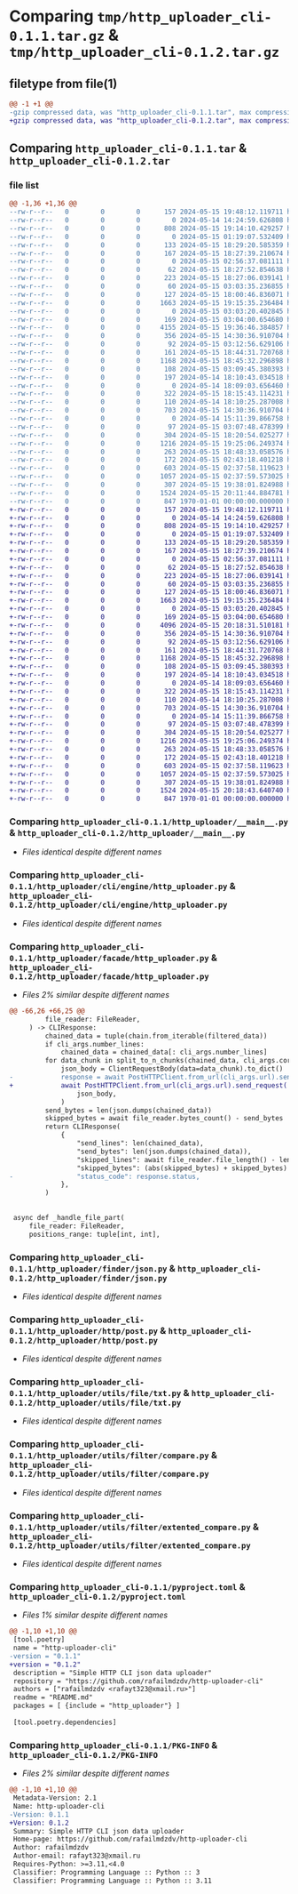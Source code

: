 # Comparing `tmp/http_uploader_cli-0.1.1.tar.gz` & `tmp/http_uploader_cli-0.1.2.tar.gz`

## filetype from file(1)

```diff
@@ -1 +1 @@
-gzip compressed data, was "http_uploader_cli-0.1.1.tar", max compression
+gzip compressed data, was "http_uploader_cli-0.1.2.tar", max compression
```

## Comparing `http_uploader_cli-0.1.1.tar` & `http_uploader_cli-0.1.2.tar`

### file list

```diff
@@ -1,36 +1,36 @@
--rw-r--r--   0        0        0      157 2024-05-15 19:48:12.119711 http_uploader_cli-0.1.1/README.md
--rw-r--r--   0        0        0        0 2024-05-14 14:24:59.626808 http_uploader_cli-0.1.1/http_uploader/__init__.py
--rw-r--r--   0        0        0      808 2024-05-15 19:14:10.429257 http_uploader_cli-0.1.1/http_uploader/__main__.py
--rw-r--r--   0        0        0        0 2024-05-15 01:19:07.532409 http_uploader_cli-0.1.1/http_uploader/cli/__init__.py
--rw-r--r--   0        0        0      133 2024-05-15 18:29:20.585359 http_uploader_cli-0.1.1/http_uploader/cli/engine/__init__.py
--rw-r--r--   0        0        0      167 2024-05-15 18:27:39.210674 http_uploader_cli-0.1.1/http_uploader/cli/engine/common.py
--rw-r--r--   0        0        0        0 2024-05-15 02:56:37.081111 http_uploader_cli-0.1.1/http_uploader/cli/engine/dto/__init__.py
--rw-r--r--   0        0        0       62 2024-05-15 18:27:52.854638 http_uploader_cli-0.1.1/http_uploader/cli/engine/dto/args/__init__.py
--rw-r--r--   0        0        0      223 2024-05-15 18:27:06.039141 http_uploader_cli-0.1.1/http_uploader/cli/engine/dto/args/common.py
--rw-r--r--   0        0        0       60 2024-05-15 03:03:35.236855 http_uploader_cli-0.1.1/http_uploader/cli/engine/dto/response/__init__.py
--rw-r--r--   0        0        0      127 2024-05-15 18:00:46.836071 http_uploader_cli-0.1.1/http_uploader/cli/engine/dto/response/common.py
--rw-r--r--   0        0        0     1663 2024-05-15 19:15:35.236484 http_uploader_cli-0.1.1/http_uploader/cli/engine/http_uploader.py
--rw-r--r--   0        0        0        0 2024-05-15 03:03:20.402845 http_uploader_cli-0.1.1/http_uploader/facade/__init__.py
--rw-r--r--   0        0        0      169 2024-05-15 03:04:00.654680 http_uploader_cli-0.1.1/http_uploader/facade/common.py
--rw-r--r--   0        0        0     4155 2024-05-15 19:36:46.384857 http_uploader_cli-0.1.1/http_uploader/facade/http_uploader.py
--rw-r--r--   0        0        0      356 2024-05-15 14:30:36.910704 http_uploader_cli-0.1.1/http_uploader/facade/proxy.py
--rw-r--r--   0        0        0       92 2024-05-15 03:12:56.629106 http_uploader_cli-0.1.1/http_uploader/finder/__init__.py
--rw-r--r--   0        0        0      161 2024-05-15 18:44:31.720768 http_uploader_cli-0.1.1/http_uploader/finder/common.py
--rw-r--r--   0        0        0     1168 2024-05-15 18:45:32.296898 http_uploader_cli-0.1.1/http_uploader/finder/json.py
--rw-r--r--   0        0        0      108 2024-05-15 03:09:45.380393 http_uploader_cli-0.1.1/http_uploader/http/__init__.py
--rw-r--r--   0        0        0      197 2024-05-14 18:10:43.034518 http_uploader_cli-0.1.1/http_uploader/http/common.py
--rw-r--r--   0        0        0        0 2024-05-14 18:09:03.656460 http_uploader_cli-0.1.1/http_uploader/http/dto/__init__.py
--rw-r--r--   0        0        0      322 2024-05-15 18:15:43.114231 http_uploader_cli-0.1.1/http_uploader/http/dto/client_request.py
--rw-r--r--   0        0        0      110 2024-05-14 18:10:25.287008 http_uploader_cli-0.1.1/http_uploader/http/dto/response.py
--rw-r--r--   0        0        0      703 2024-05-15 14:30:36.910704 http_uploader_cli-0.1.1/http_uploader/http/post.py
--rw-r--r--   0        0        0        0 2024-05-14 15:11:39.866758 http_uploader_cli-0.1.1/http_uploader/utils/__init__.py
--rw-r--r--   0        0        0       97 2024-05-15 03:07:48.478399 http_uploader_cli-0.1.1/http_uploader/utils/file/__init__.py
--rw-r--r--   0        0        0      304 2024-05-15 18:20:54.025277 http_uploader_cli-0.1.1/http_uploader/utils/file/common.py
--rw-r--r--   0        0        0     1216 2024-05-15 19:25:06.249374 http_uploader_cli-0.1.1/http_uploader/utils/file/txt.py
--rw-r--r--   0        0        0      263 2024-05-15 18:48:33.058576 http_uploader_cli-0.1.1/http_uploader/utils/filter/__init__.py
--rw-r--r--   0        0        0      172 2024-05-15 02:43:18.401218 http_uploader_cli-0.1.1/http_uploader/utils/filter/common.py
--rw-r--r--   0        0        0      603 2024-05-15 02:37:58.119623 http_uploader_cli-0.1.1/http_uploader/utils/filter/compare.py
--rw-r--r--   0        0        0     1057 2024-05-15 02:37:59.573025 http_uploader_cli-0.1.1/http_uploader/utils/filter/extented_compare.py
--rw-r--r--   0        0        0      307 2024-05-15 19:38:01.824988 http_uploader_cli-0.1.1/http_uploader/utils/parts.py
--rw-r--r--   0        0        0     1524 2024-05-15 20:11:44.884781 http_uploader_cli-0.1.1/pyproject.toml
--rw-r--r--   0        0        0      847 1970-01-01 00:00:00.000000 http_uploader_cli-0.1.1/PKG-INFO
+-rw-r--r--   0        0        0      157 2024-05-15 19:48:12.119711 http_uploader_cli-0.1.2/README.md
+-rw-r--r--   0        0        0        0 2024-05-14 14:24:59.626808 http_uploader_cli-0.1.2/http_uploader/__init__.py
+-rw-r--r--   0        0        0      808 2024-05-15 19:14:10.429257 http_uploader_cli-0.1.2/http_uploader/__main__.py
+-rw-r--r--   0        0        0        0 2024-05-15 01:19:07.532409 http_uploader_cli-0.1.2/http_uploader/cli/__init__.py
+-rw-r--r--   0        0        0      133 2024-05-15 18:29:20.585359 http_uploader_cli-0.1.2/http_uploader/cli/engine/__init__.py
+-rw-r--r--   0        0        0      167 2024-05-15 18:27:39.210674 http_uploader_cli-0.1.2/http_uploader/cli/engine/common.py
+-rw-r--r--   0        0        0        0 2024-05-15 02:56:37.081111 http_uploader_cli-0.1.2/http_uploader/cli/engine/dto/__init__.py
+-rw-r--r--   0        0        0       62 2024-05-15 18:27:52.854638 http_uploader_cli-0.1.2/http_uploader/cli/engine/dto/args/__init__.py
+-rw-r--r--   0        0        0      223 2024-05-15 18:27:06.039141 http_uploader_cli-0.1.2/http_uploader/cli/engine/dto/args/common.py
+-rw-r--r--   0        0        0       60 2024-05-15 03:03:35.236855 http_uploader_cli-0.1.2/http_uploader/cli/engine/dto/response/__init__.py
+-rw-r--r--   0        0        0      127 2024-05-15 18:00:46.836071 http_uploader_cli-0.1.2/http_uploader/cli/engine/dto/response/common.py
+-rw-r--r--   0        0        0     1663 2024-05-15 19:15:35.236484 http_uploader_cli-0.1.2/http_uploader/cli/engine/http_uploader.py
+-rw-r--r--   0        0        0        0 2024-05-15 03:03:20.402845 http_uploader_cli-0.1.2/http_uploader/facade/__init__.py
+-rw-r--r--   0        0        0      169 2024-05-15 03:04:00.654680 http_uploader_cli-0.1.2/http_uploader/facade/common.py
+-rw-r--r--   0        0        0     4096 2024-05-15 20:18:31.510181 http_uploader_cli-0.1.2/http_uploader/facade/http_uploader.py
+-rw-r--r--   0        0        0      356 2024-05-15 14:30:36.910704 http_uploader_cli-0.1.2/http_uploader/facade/proxy.py
+-rw-r--r--   0        0        0       92 2024-05-15 03:12:56.629106 http_uploader_cli-0.1.2/http_uploader/finder/__init__.py
+-rw-r--r--   0        0        0      161 2024-05-15 18:44:31.720768 http_uploader_cli-0.1.2/http_uploader/finder/common.py
+-rw-r--r--   0        0        0     1168 2024-05-15 18:45:32.296898 http_uploader_cli-0.1.2/http_uploader/finder/json.py
+-rw-r--r--   0        0        0      108 2024-05-15 03:09:45.380393 http_uploader_cli-0.1.2/http_uploader/http/__init__.py
+-rw-r--r--   0        0        0      197 2024-05-14 18:10:43.034518 http_uploader_cli-0.1.2/http_uploader/http/common.py
+-rw-r--r--   0        0        0        0 2024-05-14 18:09:03.656460 http_uploader_cli-0.1.2/http_uploader/http/dto/__init__.py
+-rw-r--r--   0        0        0      322 2024-05-15 18:15:43.114231 http_uploader_cli-0.1.2/http_uploader/http/dto/client_request.py
+-rw-r--r--   0        0        0      110 2024-05-14 18:10:25.287008 http_uploader_cli-0.1.2/http_uploader/http/dto/response.py
+-rw-r--r--   0        0        0      703 2024-05-15 14:30:36.910704 http_uploader_cli-0.1.2/http_uploader/http/post.py
+-rw-r--r--   0        0        0        0 2024-05-14 15:11:39.866758 http_uploader_cli-0.1.2/http_uploader/utils/__init__.py
+-rw-r--r--   0        0        0       97 2024-05-15 03:07:48.478399 http_uploader_cli-0.1.2/http_uploader/utils/file/__init__.py
+-rw-r--r--   0        0        0      304 2024-05-15 18:20:54.025277 http_uploader_cli-0.1.2/http_uploader/utils/file/common.py
+-rw-r--r--   0        0        0     1216 2024-05-15 19:25:06.249374 http_uploader_cli-0.1.2/http_uploader/utils/file/txt.py
+-rw-r--r--   0        0        0      263 2024-05-15 18:48:33.058576 http_uploader_cli-0.1.2/http_uploader/utils/filter/__init__.py
+-rw-r--r--   0        0        0      172 2024-05-15 02:43:18.401218 http_uploader_cli-0.1.2/http_uploader/utils/filter/common.py
+-rw-r--r--   0        0        0      603 2024-05-15 02:37:58.119623 http_uploader_cli-0.1.2/http_uploader/utils/filter/compare.py
+-rw-r--r--   0        0        0     1057 2024-05-15 02:37:59.573025 http_uploader_cli-0.1.2/http_uploader/utils/filter/extented_compare.py
+-rw-r--r--   0        0        0      307 2024-05-15 19:38:01.824988 http_uploader_cli-0.1.2/http_uploader/utils/parts.py
+-rw-r--r--   0        0        0     1524 2024-05-15 20:18:43.640740 http_uploader_cli-0.1.2/pyproject.toml
+-rw-r--r--   0        0        0      847 1970-01-01 00:00:00.000000 http_uploader_cli-0.1.2/PKG-INFO
```

### Comparing `http_uploader_cli-0.1.1/http_uploader/__main__.py` & `http_uploader_cli-0.1.2/http_uploader/__main__.py`

 * *Files identical despite different names*

### Comparing `http_uploader_cli-0.1.1/http_uploader/cli/engine/http_uploader.py` & `http_uploader_cli-0.1.2/http_uploader/cli/engine/http_uploader.py`

 * *Files identical despite different names*

### Comparing `http_uploader_cli-0.1.1/http_uploader/facade/http_uploader.py` & `http_uploader_cli-0.1.2/http_uploader/facade/http_uploader.py`

 * *Files 2% similar despite different names*

```diff
@@ -66,26 +66,25 @@
         file_reader: FileReader,
     ) -> CLIResponse:
         chained_data = tuple(chain.from_iterable(filtered_data))
         if cli_args.number_lines:
             chained_data = chained_data[: cli_args.number_lines]
         for data_chunk in split_to_n_chunks(chained_data, cli_args.coroutines_count):
             json_body = ClientRequestBody(data=data_chunk).to_dict()
-            response = await PostHTTPClient.from_url(cli_args.url).send_request(
+            await PostHTTPClient.from_url(cli_args.url).send_request(
                 json_body,
             )
         send_bytes = len(json.dumps(chained_data))
         skipped_bytes = await file_reader.bytes_count() - send_bytes
         return CLIResponse(
             {
                 "send_lines": len(chained_data),
                 "send_bytes": len(json.dumps(chained_data)),
                 "skipped_lines": await file_reader.file_length() - len(chained_data),
                 "skipped_bytes": (abs(skipped_bytes) + skipped_bytes) // 2,
-                "status_code": response.status,
             },
         )
 
 
 async def _handle_file_part(
     file_reader: FileReader,
     positions_range: tuple[int, int],
```

### Comparing `http_uploader_cli-0.1.1/http_uploader/finder/json.py` & `http_uploader_cli-0.1.2/http_uploader/finder/json.py`

 * *Files identical despite different names*

### Comparing `http_uploader_cli-0.1.1/http_uploader/http/post.py` & `http_uploader_cli-0.1.2/http_uploader/http/post.py`

 * *Files identical despite different names*

### Comparing `http_uploader_cli-0.1.1/http_uploader/utils/file/txt.py` & `http_uploader_cli-0.1.2/http_uploader/utils/file/txt.py`

 * *Files identical despite different names*

### Comparing `http_uploader_cli-0.1.1/http_uploader/utils/filter/compare.py` & `http_uploader_cli-0.1.2/http_uploader/utils/filter/compare.py`

 * *Files identical despite different names*

### Comparing `http_uploader_cli-0.1.1/http_uploader/utils/filter/extented_compare.py` & `http_uploader_cli-0.1.2/http_uploader/utils/filter/extented_compare.py`

 * *Files identical despite different names*

### Comparing `http_uploader_cli-0.1.1/pyproject.toml` & `http_uploader_cli-0.1.2/pyproject.toml`

 * *Files 1% similar despite different names*

```diff
@@ -1,10 +1,10 @@
 [tool.poetry]
 name = "http-uploader-cli"
-version = "0.1.1"
+version = "0.1.2"
 description = "Simple HTTP CLI json data uploader"
 repository = "https://github.com/rafailmdzdv/http-uploader-cli"
 authors = ["rafailmdzdv <rafayt323@xmail.ru>"]
 readme = "README.md"
 packages = [ {include = "http_uploader"} ]
 
 [tool.poetry.dependencies]
```

### Comparing `http_uploader_cli-0.1.1/PKG-INFO` & `http_uploader_cli-0.1.2/PKG-INFO`

 * *Files 2% similar despite different names*

```diff
@@ -1,10 +1,10 @@
 Metadata-Version: 2.1
 Name: http-uploader-cli
-Version: 0.1.1
+Version: 0.1.2
 Summary: Simple HTTP CLI json data uploader
 Home-page: https://github.com/rafailmdzdv/http-uploader-cli
 Author: rafailmdzdv
 Author-email: rafayt323@xmail.ru
 Requires-Python: >=3.11,<4.0
 Classifier: Programming Language :: Python :: 3
 Classifier: Programming Language :: Python :: 3.11
```

